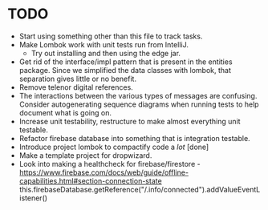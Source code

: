 # TODO


* Start using something other than this file to track tasks.
* Make Lombok work with unit tests run from IntelliJ.
  * Try out installing and then using the edge jar.
* Get rid of the interface/impl pattern that is present in
  the entities package.  Since we simplified the data classes
  with lombok, that separation gives little or no benefit.
* Remove telenor digital references.
* The interactions between the various types of messages are
  confusing.  Consider autogenerating sequence diagrams when
  running tests to help document what is going on.
* Increase unit testability, restructure to make almost everything
  unit testable.
* Refactor firebase database into something that is  integration testable.
* Introduce project lombok to compactify code a _lot_ [done]
* Make a template project for dropwizard.
* Look into making a healthcheck for firebase/firestore
       - https://www.firebase.com/docs/web/guide/offline-capabilities.html#section-connection-state
         this.firebaseDatabase.getReference("/.info/connected").addValueEventListener()
